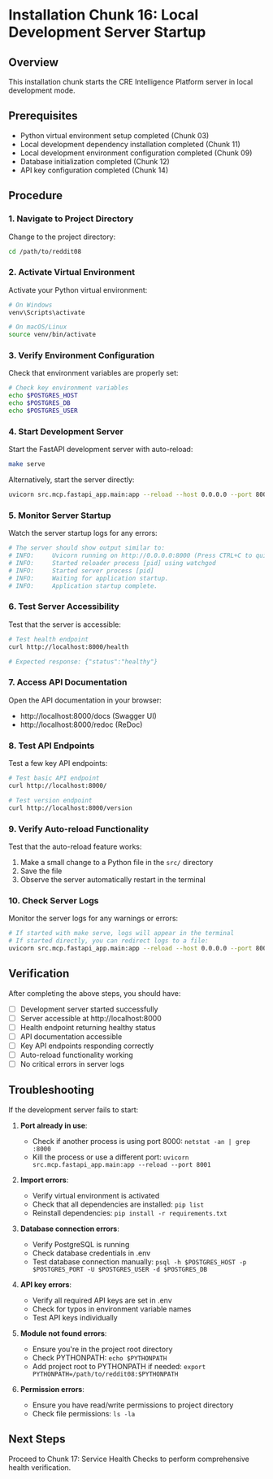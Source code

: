 # Installation Chunk 16: Local Development Server Startup

## Overview
This installation chunk starts the CRE Intelligence Platform server in local development mode.

## Prerequisites
- Python virtual environment setup completed (Chunk 03)
- Local development dependency installation completed (Chunk 11)
- Local development environment configuration completed (Chunk 09)
- Database initialization completed (Chunk 12)
- API key configuration completed (Chunk 14)

## Procedure

### 1. Navigate to Project Directory
Change to the project directory:
```bash
cd /path/to/reddit08
```

### 2. Activate Virtual Environment
Activate your Python virtual environment:
```bash
# On Windows
venv\Scripts\activate

# On macOS/Linux
source venv/bin/activate
```

### 3. Verify Environment Configuration
Check that environment variables are properly set:
```bash
# Check key environment variables
echo $POSTGRES_HOST
echo $POSTGRES_DB
echo $POSTGRES_USER
```

### 4. Start Development Server
Start the FastAPI development server with auto-reload:
```bash
make serve
```

Alternatively, start the server directly:
```bash
uvicorn src.mcp.fastapi_app.main:app --reload --host 0.0.0.0 --port 8000
```

### 5. Monitor Server Startup
Watch the server startup logs for any errors:
```bash
# The server should show output similar to:
# INFO:     Uvicorn running on http://0.0.0.0:8000 (Press CTRL+C to quit)
# INFO:     Started reloader process [pid] using watchgod
# INFO:     Started server process [pid]
# INFO:     Waiting for application startup.
# INFO:     Application startup complete.
```

### 6. Test Server Accessibility
Test that the server is accessible:
```bash
# Test health endpoint
curl http://localhost:8000/health

# Expected response: {"status":"healthy"}
```

### 7. Access API Documentation
Open the API documentation in your browser:
- http://localhost:8000/docs (Swagger UI)
- http://localhost:8000/redoc (ReDoc)

### 8. Test API Endpoints
Test a few key API endpoints:
```bash
# Test basic API endpoint
curl http://localhost:8000/

# Test version endpoint
curl http://localhost:8000/version
```

### 9. Verify Auto-reload Functionality
Test that the auto-reload feature works:
1. Make a small change to a Python file in the `src/` directory
2. Save the file
3. Observe the server automatically restart in the terminal

### 10. Check Server Logs
Monitor the server logs for any warnings or errors:
```bash
# If started with make serve, logs will appear in the terminal
# If started directly, you can redirect logs to a file:
uvicorn src.mcp.fastapi_app.main:app --reload --host 0.0.0.0 --port 8000 > server.log 2>&1
```

## Verification
After completing the above steps, you should have:
- [ ] Development server started successfully
- [ ] Server accessible at http://localhost:8000
- [ ] Health endpoint returning healthy status
- [ ] API documentation accessible
- [ ] Key API endpoints responding correctly
- [ ] Auto-reload functionality working
- [ ] No critical errors in server logs

## Troubleshooting
If the development server fails to start:

1. **Port already in use**:
   - Check if another process is using port 8000: `netstat -an | grep :8000`
   - Kill the process or use a different port: `uvicorn src.mcp.fastapi_app.main:app --reload --port 8001`

2. **Import errors**:
   - Verify virtual environment is activated
   - Check that all dependencies are installed: `pip list`
   - Reinstall dependencies: `pip install -r requirements.txt`

3. **Database connection errors**:
   - Verify PostgreSQL is running
   - Check database credentials in .env
   - Test database connection manually: `psql -h $POSTGRES_HOST -p $POSTGRES_PORT -U $POSTGRES_USER -d $POSTGRES_DB`

4. **API key errors**:
   - Verify all required API keys are set in .env
   - Check for typos in environment variable names
   - Test API keys individually

5. **Module not found errors**:
   - Ensure you're in the project root directory
   - Check PYTHONPATH: `echo $PYTHONPATH`
   - Add project root to PYTHONPATH if needed: `export PYTHONPATH=/path/to/reddit08:$PYTHONPATH`

6. **Permission errors**:
   - Ensure you have read/write permissions to project directory
   - Check file permissions: `ls -la`

## Next Steps
Proceed to Chunk 17: Service Health Checks to perform comprehensive health verification.